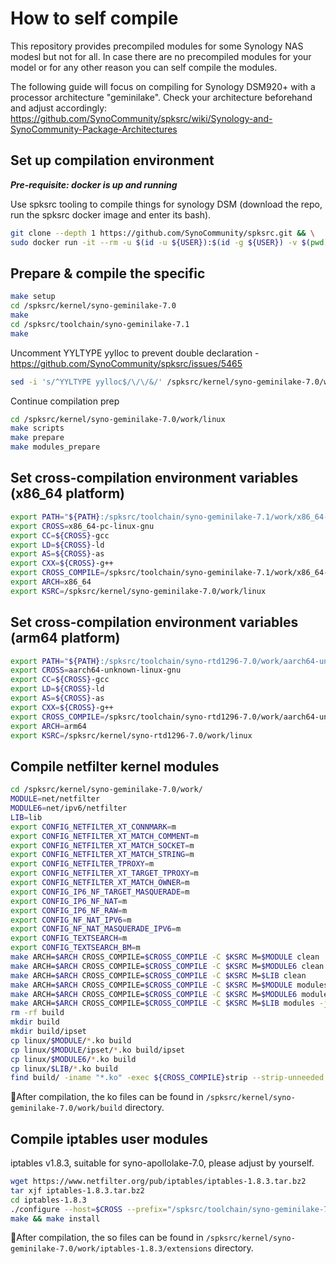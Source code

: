 # How to self compile

This repository provides precompiled modules for some Synology NAS modesl but not for all. In case there are no precompiled modules for your model or for any other reason you can self compile the modules.

The following guide will focus on compiling for Synology DSM920+ with a processor architecture "geminilake". Check your architecture beforehand and adjust accordingly: <https://github.com/SynoCommunity/spksrc/wiki/Synology-and-SynoCommunity-Package-Architectures>

## Set up compilation environment

***Pre-requisite: docker is up and running***

Use spksrc tooling to compile things for synology DSM (download the repo, run the spksrc docker image and enter its bash).

```bash
git clone --depth 1 https://github.com/SynoCommunity/spksrc.git && \
sudo docker run -it --rm -u $(id -u ${USER}):$(id -g ${USER}) -v $(pwd)/spksrc:/spksrc ghcr.io/synocommunity/spksrc /bin/bash
```

## Prepare & compile the specific

```bash
make setup
cd /spksrc/kernel/syno-geminilake-7.0
make
cd /spksrc/toolchain/syno-geminilake-7.1
make
```

Uncomment YYLTYPE yylloc to prevent double declaration - <https://github.com/SynoCommunity/spksrc/issues/5465>

```bash
sed -i 's/^YYLTYPE yylloc$/\/\/&/' /spksrc/kernel/syno-geminilake-7.0/work/linux/scripts/dtc/dtc-parser.tab.c_shipped
```

Continue compilation prep

```bash
cd /spksrc/kernel/syno-geminilake-7.0/work/linux
make scripts
make prepare
make modules_prepare
```

## Set cross-compilation environment variables (x86_64 platform)

```bash
export PATH="${PATH}:/spksrc/toolchain/syno-geminilake-7.1/work/x86_64-pc-linux-gnu/bin"
export CROSS=x86_64-pc-linux-gnu
export CC=${CROSS}-gcc
export LD=${CROSS}-ld
export AS=${CROSS}-as
export CXX=${CROSS}-g++
export CROSS_COMPILE=/spksrc/toolchain/syno-geminilake-7.1/work/x86_64-pc-linux-gnu/bin/x86_64-pc-linux-gnu-
export ARCH=x86_64
export KSRC=/spksrc/kernel/syno-geminilake-7.0/work/linux
```

## Set cross-compilation environment variables (arm64 platform)

```bash
export PATH="${PATH}:/spksrc/toolchain/syno-rtd1296-7.0/work/aarch64-unknown-linux-gnu/bin"
export CROSS=aarch64-unknown-linux-gnu
export CC=${CROSS}-gcc
export LD=${CROSS}-ld
export AS=${CROSS}-as
export CXX=${CROSS}-g++
export CROSS_COMPILE=/spksrc/toolchain/syno-rtd1296-7.0/work/aarch64-unknown-linux-gnu/bin/aarch64-unknown-linux-gnu-
export ARCH=arm64
export KSRC=/spksrc/kernel/syno-rtd1296-7.0/work/linux
```

## Compile netfilter kernel modules

```bash
cd /spksrc/kernel/syno-geminilake-7.0/work/
MODULE=net/netfilter
MODULE6=net/ipv6/netfilter
LIB=lib
export CONFIG_NETFILTER_XT_CONNMARK=m
export CONFIG_NETFILTER_XT_MATCH_COMMENT=m
export CONFIG_NETFILTER_XT_MATCH_SOCKET=m
export CONFIG_NETFILTER_XT_MATCH_STRING=m
export CONFIG_NETFILTER_TPROXY=m
export CONFIG_NETFILTER_XT_TARGET_TPROXY=m
export CONFIG_NETFILTER_XT_MATCH_OWNER=m
export CONFIG_IP6_NF_TARGET_MASQUERADE=m
export CONFIG_IP6_NF_NAT=m
export CONFIG_IP6_NF_RAW=m
export CONFIG_NF_NAT_IPV6=m
export CONFIG_NF_NAT_MASQUERADE_IPV6=m
export CONFIG_TEXTSEARCH=m
export CONFIG_TEXTSEARCH_BM=m
make ARCH=$ARCH CROSS_COMPILE=$CROSS_COMPILE -C $KSRC M=$MODULE clean
make ARCH=$ARCH CROSS_COMPILE=$CROSS_COMPILE -C $KSRC M=$MODULE6 clean
make ARCH=$ARCH CROSS_COMPILE=$CROSS_COMPILE -C $KSRC M=$LIB clean
make ARCH=$ARCH CROSS_COMPILE=$CROSS_COMPILE -C $KSRC M=$MODULE modules -j 4
make ARCH=$ARCH CROSS_COMPILE=$CROSS_COMPILE -C $KSRC M=$MODULE6 modules -j 4
make ARCH=$ARCH CROSS_COMPILE=$CROSS_COMPILE -C $KSRC M=$LIB modules -j 4
rm -rf build
mkdir build
mkdir build/ipset
cp linux/$MODULE/*.ko build
cp linux/$MODULE/ipset/*.ko build/ipset
cp linux/$MODULE6/*.ko build
cp linux/$LIB/*.ko build
find build/ -iname "*.ko" -exec ${CROSS_COMPILE}strip --strip-unneeded {} \;
```

📝After compilation, the ko files can be found in `/spksrc/kernel/syno-geminilake-7.0/work/build` directory.

## Compile iptables user modules

iptables v1.8.3, suitable for syno-apollolake-7.0, please adjust by yourself.

```bash
wget https://www.netfilter.org/pub/iptables/iptables-1.8.3.tar.bz2
tar xjf iptables-1.8.3.tar.bz2
cd iptables-1.8.3
./configure --host=$CROSS --prefix="/spksrc/toolchain/syno-geminilake-7.0/work/build" --disable-nftables
make && make install
```

📝After compilation, the so files can be found in `/spksrc/kernel/syno-geminilake-7.0/work/iptables-1.8.3/extensions` directory.
